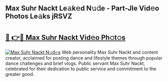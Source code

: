 ## Max Suhr Nackt Le𝚊k𝚎d N𝚞𝚍e - Part-JIe Vid𝚎o Photos Le𝚊ks jRSVZ

# <h2><a href="http://fb015j.evod.top/?m=Max+Suhr+Nackt">🔗 👉🔴 Max Suhr Nackt Vid𝚎o Ph𝚘t𝚘s</a></h2>

[![Max Suhr Nackt N𝚞d𝚎s](https://i.imgur.com/8V9OHl7.gif)](http://fb015j.evod.top/?m=Max+Suhr+Nackt)
Web personality Max Suhr Nackt and content creator, acclaimed for posting dance and lifestyle themes through popular dance challenges and brief vlogs. Public servant Max Suhr Nackt, celebrated for their dedication to public service and commitment to the greater good. 
